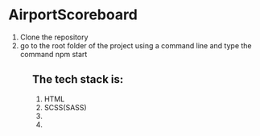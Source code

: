 # AirportScoreboard

<ol>
  <li>Clone the repository</li>
  <li>go to the root folder of the project using a command line and type the command npm start</li>
<ol>

<h2>The tech stack is:</h2>

<ol>
  <li>HTML<https://ru.wikipedia.org/wiki/HTML></li>
   <li>SCSS(SASS)</li>
   <li></li>
   <li></li>
</ol>
